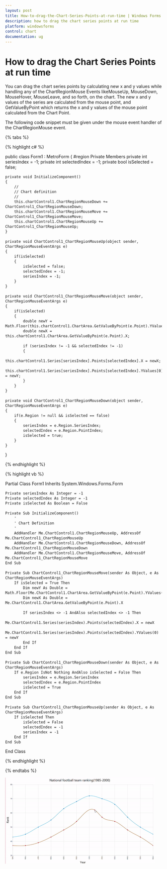 ```yaml
---
layout: post
title: How-to-drag-the-Chart-Series-Points-at-run-time | Windows Forms | Syncfusion
description: how to drag the chart series points at run time
platform: windowsforms
control: chart
documentation: ug
---
```


# How to drag the Chart Series Points at run time

You can drag the chart series points by calculating new x and y values while handling any of the ChartRegionMouse Events likeMouseUp, MouseDown, MouseHover, MouseLeave, and so forth, on the chart. The new x and y values of the series are calculated from the mouse point, and GetValueByPoint which returns the x and y values of the mouse point calculated from the Chart Point.

The following code snippet must be given under the mouse event handler of the ChartRegionMouse event.

{% tabs %}

{% highlight c# %}

public class Form1 : MetroForm
{
    #region Private Members
    private int seriesIndex = -1;
    private int selectedIndex = -1;
    private bool isSelected = false;

    private void InitializeComponent()
    {
        //
        // Chart definition
        //
        this.chartControl1.ChartRegionMouseDown += ChartControl1_ChartRegionMouseDown;
        this.chartControl1.ChartRegionMouseMove += ChartControl1_ChartRegionMouseMove;
        this.chartControl1.ChartRegionMouseUp += ChartControl1_ChartRegionMouseUp;
    }

    private void ChartControl1_ChartRegionMouseUp(object sender, ChartRegionMouseEventArgs e) 
    {
        if(isSelected) 
        { 
            isSelected = false;
            selectedIndex = -1;
            seriesIndex = -1;
        }
    }

    private void ChartControl1_ChartRegionMouseMove(object sender, ChartRegionMouseEventArgs e) 
    {
        if(isSelected)
        {
            double newY = Math.Floor(this.chartControl1.ChartArea.GetValueByPoint(e.Point).YValues[0]);
            double newX = this.chartControl1.ChartArea.GetValueByPoint(e.Point).X;

            if (seriesIndex != -1 && selectedIndex != -1) 
            {
                this.chartControl1.Series[seriesIndex].Points[selectedIndex].X = newX;
                this.chartControl1.Series[seriesIndex].Points[selectedIndex].YValues[0] = newY;
            }
        }
    }

    private void ChartControl1_ChartRegionMouseDown(object sender, ChartRegionMouseEventArgs e) 
    {
        if(e.Region != null && isSelected == false) 
        {
            seriesIndex = e.Region.SeriesIndex;
            selectedIndex = e.Region.PointIndex;
            isSelected = true;
        }
    }
}

{% endhighlight %}

{% highlight vb %}

Partial Class Form1
    Inherits System.Windows.Forms.Form

    Private seriesIndex As Integer = -1
    Private selectedIndex As Integer = -1
    Private isSelected As Boolean = False

    Private Sub InitializeComponent()
        '
        ' Chart Definition
        '
        AddHandler Me.ChartControl1.ChartRegionMouseUp, AddressOf Me.ChartControl1_ChartRegionMouseUp
        AddHandler Me.ChartControl1.ChartRegionMouseDown, AddressOf Me.ChartControl1_ChartRegionMouseDown
        AddHandler Me.ChartControl1.ChartRegionMouseMove, AddressOf Me.ChartControl1_ChartRegionMouseMove
    End Sub

    Private Sub ChartControl1_ChartRegionMouseMove(sender As Object, e As ChartRegionMouseEventArgs)
        If isSelected = True Then
            Dim newY As Double = Math.Floor(Me.ChartControl1.ChartArea.GetValueByPoint(e.Point).YValues(0))
            Dim newX As Double = Me.ChartControl1.ChartArea.GetValueByPoint(e.Point).X

            If seriesIndex <> -1 AndAlso selectedIndex <> -1 Then
                Me.ChartControl1.Series(seriesIndex).Points(selectedIndex).X = newX
                Me.ChartControl1.Series(seriesIndex).Points(selectedIndex).YValues(0) = newY
            End If
        End If
    End Sub

    Private Sub ChartControl1_ChartRegionMouseDown(sender As Object, e As ChartRegionMouseEventArgs)
        If e.Region IsNot Nothing AndAlso isSelected = False Then
            seriesIndex = e.Region.SeriesIndex
            selectedIndex = e.Region.PointIndex
            isSelected = True
        End If
    End Sub

    Private Sub ChartControl1_ChartRegionMouseUp(sender As Object, e As ChartRegionMouseEventArgs)
        If isSelected Then
            isSelected = False
            selectedIndex = -1
            seriesIndex = -1
        End If
    End Sub

End Class

{% endhighlight %}

{% endtabs %}

![Chart Segmen Dragging](How-to-drag-chart-series-points-in-runtime/how-to-drag-chart-series-points-in-runtime.gif)